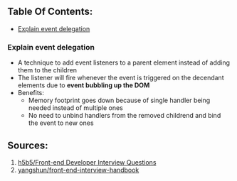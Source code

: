 ## Table Of Contents:
- [Explain event delegation](#explain-event-delegation)


### Explain event delegation
- A technique to add event listeners to a parent element instead of adding them to the children
- The listener will fire whenever the event is triggered on the decendant elements due to **event bubbling up the DOM**
- Benefits:
    - Memory footprint goes down because of single handler being needed instead of multiple ones
    - No need to unbind handlers from the removed childrend and bind the event to new ones

## Sources:
1. [h5b5/Front-end Developer Interview Questions](https://github.com/h5bp/Front-end-Developer-Interview-Questions)
2. [yangshun/front-end-interview-handbook](https://github.com/yangshun/front-end-interview-handbook)

